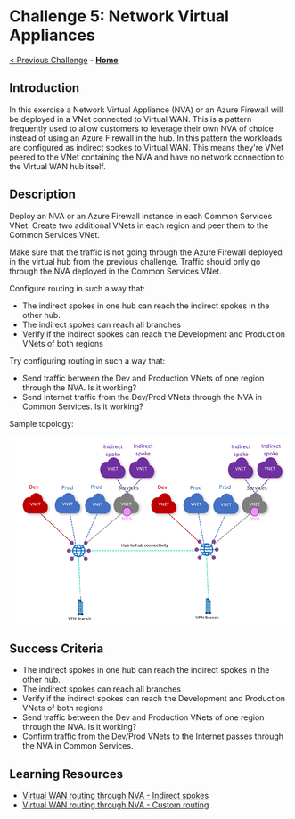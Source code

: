 # Challenge 5: Network Virtual Appliances

[< Previous Challenge](./04-secured_hub.md) - **[Home](../README.md)**

## Introduction

In this exercise a Network Virtual Appliance (NVA) or an Azure Firewall will be deployed in a VNet connected to Virtual WAN. This is a pattern frequently used to allow customers to leverage their own NVA of choice instead of using an Azure Firewall in the hub. In this pattern the workloads are configured as indirect spokes to Virtual WAN. This means they're VNet peered to the VNet containing the NVA and have no network connection to the Virtual WAN hub itself.

## Description

Deploy an NVA or an Azure Firewall instance in each Common Services VNet. Create two additional VNets in each region and peer them to the Common Services VNet.

Make sure that the traffic is not going through the Azure Firewall deployed in the virtual hub from the previous challenge. Traffic should only go through the NVA deployed in the Common Services VNet.

Configure routing in such a way that:

- The indirect spokes in one hub can reach the indirect spokes in the other hub.
- The indirect spokes can reach all branches
- Verify if the indirect spokes can reach the Development and Production VNets of both regions

Try configuring routing in such a way that:

- Send traffic between the Dev and Production VNets of one region through the NVA. Is it working?
- Send Internet traffic from the Dev/Prod VNets through the NVA in Common Services. Is it working?

Sample topology:

![topology](./Images/vwan04.png)

## Success Criteria

- The indirect spokes in one hub can reach the indirect spokes in the other hub.
- The indirect spokes can reach all branches
- Verify if the indirect spokes can reach the Development and Production VNets of both regions
- Send traffic between the Dev and Production VNets of one region through the NVA. Is it working?
- Confirm traffic from the Dev/Prod VNets to the Internet passes through the NVA in Common Services.

## Learning Resources

- [Virtual WAN routing through NVA - Indirect spokes](https://docs.microsoft.com/azure/virtual-wan/scenario-route-through-nva)
- [Virtual WAN routing through NVA - Custom routing](https://docs.microsoft.com/en-us/azure/virtual-wan/scenario-route-through-nvas-custom)
